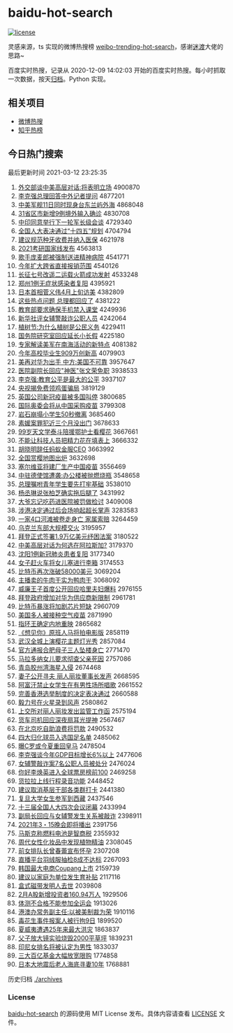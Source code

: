 # baidu-hot-search

[![license](https://img.shields.io/github/license/Arrackisarookie/baidu-hot-search)](https://github.com/Arrackisarookie/baidu-hot-search/blob/master/LICENSE)

灵感来源，ts 实现的微博热搜榜 [weibo-trending-hot-search](https://github.com/justjavac/weibo-trending-hot-search)，感谢[迷渡](https://github.com/justjavac)大佬的思路~

百度实时热搜，记录从 2020-12-09 14:02:03 开始的百度实时热搜。每小时抓取一次数据，按天[归档](./archives)。Python 实现。

## 相关项目
+ [微博热搜](https://github.com/Arrackisarookie/weibo-hot-search)
+ [知乎热榜](https://github.com/Arrackisarookie/zhihu-top-search)

## 今日热门搜索

<!-- Rank Begin -->

最后更新时间 2021-03-12 23:25:35

1. [外交部谈中美高层对话:将表明立场](http://www.baidu.com/baidu?cl=3&tn=SE_baiduhomet8_jmjb7mjw&rsv_dl=fyb_top&fr=top1000&wd=%CD%E2%BD%BB%B2%BF%CC%B8%D6%D0%C3%C0%B8%DF%B2%E3%B6%D4%BB%B0%3A%BD%AB%B1%ED%C3%F7%C1%A2%B3%A1) 4900870
1. [李克强总理回答中外记者提问](http://www.baidu.com/baidu?cl=3&tn=SE_baiduhomet8_jmjb7mjw&rsv_dl=fyb_top&fr=top1000&wd=%C0%EE%BF%CB%C7%BF%D7%DC%C0%ED%BB%D8%B4%F0%D6%D0%CD%E2%BC%C7%D5%DF%CC%E1%CE%CA) 4877201
1. [中美军舰11日同时现身台东兰屿外海](http://www.baidu.com/baidu?cl=3&tn=SE_baiduhomet8_jmjb7mjw&rsv_dl=fyb_top&fr=top1000&wd=%D6%D0%C3%C0%BE%FC%BD%A211%C8%D5%CD%AC%CA%B1%CF%D6%C9%ED%CC%A8%B6%AB%C0%BC%D3%EC%CD%E2%BA%A3) 4868048
1. [31省区市新增9例境外输入确诊](http://www.baidu.com/baidu?cl=3&tn=SE_baiduhomet8_jmjb7mjw&rsv_dl=fyb_top&fr=top1000&wd=31%CA%A1%C7%F8%CA%D0%D0%C2%D4%F69%C0%FD%BE%B3%CD%E2%CA%E4%C8%EB%C8%B7%D5%EF) 4830708
1. [中印同意举行下一轮军长级会谈](http://www.baidu.com/baidu?cl=3&tn=SE_baiduhomet8_jmjb7mjw&rsv_dl=fyb_top&fr=top1000&wd=%D6%D0%D3%A1%CD%AC%D2%E2%BE%D9%D0%D0%CF%C2%D2%BB%C2%D6%BE%FC%B3%A4%BC%B6%BB%E1%CC%B8) 4729340
1. [全国人大表决通过“十四五”规划](http://www.baidu.com/baidu?cl=3&tn=SE_baiduhomet8_jmjb7mjw&rsv_dl=fyb_top&fr=top1000&wd=%C8%AB%B9%FA%C8%CB%B4%F3%B1%ED%BE%F6%CD%A8%B9%FD%A1%B0%CA%AE%CB%C4%CE%E5%A1%B1%B9%E6%BB%AE) 4704794
1. [建议规范种牙收费并纳入医保](http://www.baidu.com/baidu?cl=3&tn=SE_baiduhomet8_jmjb7mjw&rsv_dl=fyb_top&fr=top1000&wd=%BD%A8%D2%E9%B9%E6%B7%B6%D6%D6%D1%C0%CA%D5%B7%D1%B2%A2%C4%C9%C8%EB%D2%BD%B1%A3) 4621978
1. [2021考研国家线发布](http://www.baidu.com/baidu?cl=3&tn=SE_baiduhomet8_jmjb7mjw&rsv_dl=fyb_top&fr=top1000&wd=2021%BF%BC%D1%D0%B9%FA%BC%D2%CF%DF%B7%A2%B2%BC) 4563813
1. [歌手庞麦郎被强制送进精神病院](http://www.baidu.com/baidu?cl=3&tn=SE_baiduhomet8_jmjb7mjw&rsv_dl=fyb_top&fr=top1000&wd=%B8%E8%CA%D6%C5%D3%C2%F3%C0%C9%B1%BB%C7%BF%D6%C6%CB%CD%BD%F8%BE%AB%C9%F1%B2%A1%D4%BA) 4541771
1. [今年扩大跨省直接报销范围](http://www.baidu.com/baidu?cl=3&tn=SE_baiduhomet8_jmjb7mjw&rsv_dl=fyb_top&fr=top1000&wd=%BD%F1%C4%EA%C0%A9%B4%F3%BF%E7%CA%A1%D6%B1%BD%D3%B1%A8%CF%FA%B7%B6%CE%A7) 4540126
1. [长征七号改遥二运载火箭成功发射](http://www.baidu.com/baidu?cl=3&tn=SE_baiduhomet8_jmjb7mjw&rsv_dl=fyb_top&fr=top1000&wd=%B3%A4%D5%F7%C6%DF%BA%C5%B8%C4%D2%A3%B6%FE%D4%CB%D4%D8%BB%F0%BC%FD%B3%C9%B9%A6%B7%A2%C9%E4) 4533248
1. [郑州1例无症状感染者复阳](http://www.baidu.com/baidu?cl=3&tn=SE_baiduhomet8_jmjb7mjw&rsv_dl=fyb_top&fr=top1000&wd=%D6%A3%D6%DD1%C0%FD%CE%DE%D6%A2%D7%B4%B8%D0%C8%BE%D5%DF%B8%B4%D1%F4) 4395921
1. [日本首相菅义伟4月上旬访美](http://www.baidu.com/baidu?cl=3&tn=SE_baiduhomet8_jmjb7mjw&rsv_dl=fyb_top&fr=top1000&wd=%C8%D5%B1%BE%CA%D7%CF%E0%DD%D1%D2%E5%CE%B04%D4%C2%C9%CF%D1%AE%B7%C3%C3%C0) 4382809
1. [这些热点问题 总理都回应了](http://www.baidu.com/baidu?cl=3&tn=SE_baiduhomet8_jmjb7mjw&rsv_dl=fyb_top&fr=top1000&wd=%D5%E2%D0%A9%C8%C8%B5%E3%CE%CA%CC%E2%20%D7%DC%C0%ED%B6%BC%BB%D8%D3%A6%C1%CB) 4381222
1. [教育部要求确保手机禁入课堂](http://www.baidu.com/baidu?cl=3&tn=SE_baiduhomet8_jmjb7mjw&rsv_dl=fyb_top&fr=top1000&wd=%BD%CC%D3%FD%B2%BF%D2%AA%C7%F3%C8%B7%B1%A3%CA%D6%BB%FA%BD%FB%C8%EB%BF%CE%CC%C3) 4249936
1. [新华社评女辅警敲诈公职人员](http://www.baidu.com/baidu?cl=3&tn=SE_baiduhomet8_jmjb7mjw&rsv_dl=fyb_top&fr=top1000&wd=%D0%C2%BB%AA%C9%E7%C6%C0%C5%AE%B8%A8%BE%AF%C7%C3%D5%A9%B9%AB%D6%B0%C8%CB%D4%B1) 4242064
1. [植树节:为什么植树是公民义务](http://www.baidu.com/baidu?cl=3&tn=SE_baiduhomet8_jmjb7mjw&rsv_dl=fyb_top&fr=top1000&wd=%D6%B2%CA%F7%BD%DA%3A%CE%AA%CA%B2%C3%B4%D6%B2%CA%F7%CA%C7%B9%AB%C3%F1%D2%E5%CE%F1) 4229411
1. [国务院研究室回应延长小长假](http://www.baidu.com/baidu?cl=3&tn=SE_baiduhomet8_jmjb7mjw&rsv_dl=fyb_top&fr=top1000&wd=%B9%FA%CE%F1%D4%BA%D1%D0%BE%BF%CA%D2%BB%D8%D3%A6%D1%D3%B3%A4%D0%A1%B3%A4%BC%D9) 4225180
1. [专家解读美军在南海活动的新特点](http://www.baidu.com/baidu?cl=3&tn=SE_baiduhomet8_jmjb7mjw&rsv_dl=fyb_top&fr=top1000&wd=%D7%A8%BC%D2%BD%E2%B6%C1%C3%C0%BE%FC%D4%DA%C4%CF%BA%A3%BB%EE%B6%AF%B5%C4%D0%C2%CC%D8%B5%E3) 4081382
1. [今年高校毕业生909万创新高](http://www.baidu.com/baidu?cl=3&tn=SE_baiduhomet8_jmjb7mjw&rsv_dl=fyb_top&fr=top1000&wd=%BD%F1%C4%EA%B8%DF%D0%A3%B1%CF%D2%B5%C9%FA909%CD%F2%B4%B4%D0%C2%B8%DF) 4079903
1. [美再对华为出手 中方:美国不可靠](http://www.baidu.com/baidu?cl=3&tn=SE_baiduhomet8_jmjb7mjw&rsv_dl=fyb_top&fr=top1000&wd=%C3%C0%D4%D9%B6%D4%BB%AA%CE%AA%B3%F6%CA%D6%20%D6%D0%B7%BD%3A%C3%C0%B9%FA%B2%BB%BF%C9%BF%BF) 3957647
1. [医院副院长回应"神医"张文荣免职](http://www.baidu.com/baidu?cl=3&tn=SE_baiduhomet8_jmjb7mjw&rsv_dl=fyb_top&fr=top1000&wd=%D2%BD%D4%BA%B8%B1%D4%BA%B3%A4%BB%D8%D3%A6%22%C9%F1%D2%BD%22%D5%C5%CE%C4%C8%D9%C3%E2%D6%B0) 3938533
1. [李克强:教育公平是最大的公平](http://www.baidu.com/baidu?cl=3&tn=SE_baiduhomet8_jmjb7mjw&rsv_dl=fyb_top&fr=top1000&wd=%C0%EE%BF%CB%C7%BF%3A%BD%CC%D3%FD%B9%AB%C6%BD%CA%C7%D7%EE%B4%F3%B5%C4%B9%AB%C6%BD) 3937107
1. [央视揭免费领鸡蛋骗局](http://www.baidu.com/baidu?cl=3&tn=SE_baiduhomet8_jmjb7mjw&rsv_dl=fyb_top&fr=top1000&wd=%D1%EB%CA%D3%BD%D2%C3%E2%B7%D1%C1%EC%BC%A6%B5%B0%C6%AD%BE%D6) 3819129
1. [英国公司新冠疫苗被多国叫停](http://www.baidu.com/baidu?cl=3&tn=SE_baiduhomet8_jmjb7mjw&rsv_dl=fyb_top&fr=top1000&wd=%D3%A2%B9%FA%B9%AB%CB%BE%D0%C2%B9%DA%D2%DF%C3%E7%B1%BB%B6%E0%B9%FA%BD%D0%CD%A3) 3800685
1. [国际奥委会将从中国采购疫苗](http://www.baidu.com/baidu?cl=3&tn=SE_baiduhomet8_jmjb7mjw&rsv_dl=fyb_top&fr=top1000&wd=%B9%FA%BC%CA%B0%C2%CE%AF%BB%E1%BD%AB%B4%D3%D6%D0%B9%FA%B2%C9%B9%BA%D2%DF%C3%E7) 3799308
1. [岩石崩塌小学生50秒撤离](http://www.baidu.com/baidu?cl=3&tn=SE_baiduhomet8_jmjb7mjw&rsv_dl=fyb_top&fr=top1000&wd=%D1%D2%CA%AF%B1%C0%CB%FA%D0%A1%D1%A7%C9%FA50%C3%EB%B3%B7%C0%EB) 3685460
1. [素媛案罪犯近三个月没出门](http://www.baidu.com/baidu?cl=3&tn=SE_baiduhomet8_jmjb7mjw&rsv_dl=fyb_top&fr=top1000&wd=%CB%D8%E6%C2%B0%B8%D7%EF%B7%B8%BD%FC%C8%FD%B8%F6%D4%C2%C3%BB%B3%F6%C3%C5) 3678633
1. [99岁天文学泰斗陪援鄂护士看樱花](http://www.baidu.com/baidu?cl=3&tn=SE_baiduhomet8_jmjb7mjw&rsv_dl=fyb_top&fr=top1000&wd=99%CB%EA%CC%EC%CE%C4%D1%A7%CC%A9%B6%B7%C5%E3%D4%AE%B6%F5%BB%A4%CA%BF%BF%B4%D3%A3%BB%A8) 3667661
1. [不能让科技人员把精力花在填表上](http://www.baidu.com/baidu?cl=3&tn=SE_baiduhomet8_jmjb7mjw&rsv_dl=fyb_top&fr=top1000&wd=%B2%BB%C4%DC%C8%C3%BF%C6%BC%BC%C8%CB%D4%B1%B0%D1%BE%AB%C1%A6%BB%A8%D4%DA%CC%EE%B1%ED%C9%CF) 3666332
1. [胡晓明辞任蚂蚁金服CEO](http://www.baidu.com/baidu?cl=3&tn=SE_baiduhomet8_jmjb7mjw&rsv_dl=fyb_top&fr=top1000&wd=%BA%FA%CF%FE%C3%F7%B4%C7%C8%CE%C2%EC%D2%CF%BD%F0%B7%FECEO) 3663992
1. [全国赏樱地图出炉](http://www.baidu.com/baidu?cl=3&tn=SE_baiduhomet8_jmjb7mjw&rsv_dl=fyb_top&fr=top1000&wd=%C8%AB%B9%FA%C9%CD%D3%A3%B5%D8%CD%BC%B3%F6%C2%AF) 3632698
1. [塞尔维亚将建厂生产中国疫苗](http://www.baidu.com/baidu?cl=3&tn=SE_baiduhomet8_jmjb7mjw&rsv_dl=fyb_top&fr=top1000&wd=%C8%FB%B6%FB%CE%AC%D1%C7%BD%AB%BD%A8%B3%A7%C9%FA%B2%FA%D6%D0%B9%FA%D2%DF%C3%E7) 3556469
1. [中驻德使馆遭袭:办公楼被抛燃烧瓶](http://www.baidu.com/baidu?cl=3&tn=SE_baiduhomet8_jmjb7mjw&rsv_dl=fyb_top&fr=top1000&wd=%D6%D0%D7%A4%B5%C2%CA%B9%B9%DD%D4%E2%CF%AE%3A%B0%EC%B9%AB%C2%A5%B1%BB%C5%D7%C8%BC%C9%D5%C6%BF) 3548658
1. [总理嘱咐青年学生要先打牢基础](http://www.baidu.com/baidu?cl=3&tn=SE_baiduhomet8_jmjb7mjw&rsv_dl=fyb_top&fr=top1000&wd=%D7%DC%C0%ED%D6%F6%B8%C0%C7%E0%C4%EA%D1%A7%C9%FA%D2%AA%CF%C8%B4%F2%C0%CE%BB%F9%B4%A1) 3538010
1. [杨丞琳说张柏芝确实拖后腿了](http://www.baidu.com/baidu?cl=3&tn=SE_baiduhomet8_jmjb7mjw&rsv_dl=fyb_top&fr=top1000&wd=%D1%EE%D8%A9%C1%D5%CB%B5%D5%C5%B0%D8%D6%A5%C8%B7%CA%B5%CD%CF%BA%F3%CD%C8%C1%CB) 3431992
1. [大爷忘记吃药进医院被罚做检讨](http://www.baidu.com/baidu?cl=3&tn=SE_baiduhomet8_jmjb7mjw&rsv_dl=fyb_top&fr=top1000&wd=%B4%F3%D2%AF%CD%FC%BC%C7%B3%D4%D2%A9%BD%F8%D2%BD%D4%BA%B1%BB%B7%A3%D7%F6%BC%EC%CC%D6) 3409008
1. [涉港决定通过后会场响起超长掌声](http://www.baidu.com/baidu?cl=3&tn=SE_baiduhomet8_jmjb7mjw&rsv_dl=fyb_top&fr=top1000&wd=%C9%E6%B8%DB%BE%F6%B6%A8%CD%A8%B9%FD%BA%F3%BB%E1%B3%A1%CF%EC%C6%F0%B3%AC%B3%A4%D5%C6%C9%F9) 3283583
1. [一家4口河滩被卷走身亡 家属索赔](http://www.baidu.com/baidu?cl=3&tn=SE_baiduhomet8_jmjb7mjw&rsv_dl=fyb_top&fr=top1000&wd=%D2%BB%BC%D24%BF%DA%BA%D3%CC%B2%B1%BB%BE%ED%D7%DF%C9%ED%CD%F6%20%BC%D2%CA%F4%CB%F7%C5%E2) 3264459
1. [乌克兰东部大规模交火](http://www.baidu.com/baidu?cl=3&tn=SE_baiduhomet8_jmjb7mjw&rsv_dl=fyb_top&fr=top1000&wd=%CE%DA%BF%CB%C0%BC%B6%AB%B2%BF%B4%F3%B9%E6%C4%A3%BD%BB%BB%F0) 3195957
1. [拜登正式签署1.9万亿美元纾困法案](http://www.baidu.com/baidu?cl=3&tn=SE_baiduhomet8_jmjb7mjw&rsv_dl=fyb_top&fr=top1000&wd=%B0%DD%B5%C7%D5%FD%CA%BD%C7%A9%CA%F01.9%CD%F2%D2%DA%C3%C0%D4%AA%E7%A3%C0%A7%B7%A8%B0%B8) 3180522
1. [中美高层对话为何选在阿拉斯加?](http://www.baidu.com/baidu?cl=3&tn=SE_baiduhomet8_jmjb7mjw&rsv_dl=fyb_top&fr=top1000&wd=%D6%D0%C3%C0%B8%DF%B2%E3%B6%D4%BB%B0%CE%AA%BA%CE%D1%A1%D4%DA%B0%A2%C0%AD%CB%B9%BC%D3%3F) 3179370
1. [沈阳1例新冠肺炎患者复阳](http://www.baidu.com/baidu?cl=3&tn=SE_baiduhomet8_jmjb7mjw&rsv_dl=fyb_top&fr=top1000&wd=%C9%F2%D1%F41%C0%FD%D0%C2%B9%DA%B7%CE%D1%D7%BB%BC%D5%DF%B8%B4%D1%F4) 3177340
1. [女子赶火车将女儿塞进行李箱](http://www.baidu.com/baidu?cl=3&tn=SE_baiduhomet8_jmjb7mjw&rsv_dl=fyb_top&fr=top1000&wd=%C5%AE%D7%D3%B8%CF%BB%F0%B3%B5%BD%AB%C5%AE%B6%F9%C8%FB%BD%F8%D0%D0%C0%EE%CF%E4) 3174553
1. [比特币再次涨破58000美元](http://www.baidu.com/baidu?cl=3&tn=SE_baiduhomet8_jmjb7mjw&rsv_dl=fyb_top&fr=top1000&wd=%B1%C8%CC%D8%B1%D2%D4%D9%B4%CE%D5%C7%C6%C658000%C3%C0%D4%AA) 3069204
1. [主播卖的牛肉干实为鸭肉干](http://www.baidu.com/baidu?cl=3&tn=SE_baiduhomet8_jmjb7mjw&rsv_dl=fyb_top&fr=top1000&wd=%D6%F7%B2%A5%C2%F4%B5%C4%C5%A3%C8%E2%B8%C9%CA%B5%CE%AA%D1%BC%C8%E2%B8%C9) 3068092
1. [威廉王子首度公开回应哈里夫妇爆料](http://www.baidu.com/baidu?cl=3&tn=SE_baiduhomet8_jmjb7mjw&rsv_dl=fyb_top&fr=top1000&wd=%CD%FE%C1%AE%CD%F5%D7%D3%CA%D7%B6%C8%B9%AB%BF%AA%BB%D8%D3%A6%B9%FE%C0%EF%B7%F2%B8%BE%B1%AC%C1%CF) 2976155
1. [拜登政府增加对华为供应商新限制](http://www.baidu.com/baidu?cl=3&tn=SE_baiduhomet8_jmjb7mjw&rsv_dl=fyb_top&fr=top1000&wd=%B0%DD%B5%C7%D5%FE%B8%AE%D4%F6%BC%D3%B6%D4%BB%AA%CE%AA%B9%A9%D3%A6%C9%CC%D0%C2%CF%DE%D6%C6) 2961781
1. [比特币暴涨将加剧芯片短缺](http://www.baidu.com/baidu?cl=3&tn=SE_baiduhomet8_jmjb7mjw&rsv_dl=fyb_top&fr=top1000&wd=%B1%C8%CC%D8%B1%D2%B1%A9%D5%C7%BD%AB%BC%D3%BE%E7%D0%BE%C6%AC%B6%CC%C8%B1) 2960709
1. [美国多人被接种空气疫苗](http://www.baidu.com/baidu?cl=3&tn=SE_baiduhomet8_jmjb7mjw&rsv_dl=fyb_top&fr=top1000&wd=%C3%C0%B9%FA%B6%E0%C8%CB%B1%BB%BD%D3%D6%D6%BF%D5%C6%F8%D2%DF%C3%E7) 2871990
1. [指环王确定内地重映](http://www.baidu.com/baidu?cl=3&tn=SE_baiduhomet8_jmjb7mjw&rsv_dl=fyb_top&fr=top1000&wd=%D6%B8%BB%B7%CD%F5%C8%B7%B6%A8%C4%DA%B5%D8%D6%D8%D3%B3) 2865682
1. [《想见你》原班人马将拍电影版](http://www.baidu.com/baidu?cl=3&tn=SE_baiduhomet8_jmjb7mjw&rsv_dl=fyb_top&fr=top1000&wd=%A1%B6%CF%EB%BC%FB%C4%E3%A1%B7%D4%AD%B0%E0%C8%CB%C2%ED%BD%AB%C5%C4%B5%E7%D3%B0%B0%E6) 2858119
1. [武汉全城上演樱花主题灯光秀](http://www.baidu.com/baidu?cl=3&tn=SE_baiduhomet8_jmjb7mjw&rsv_dl=fyb_top&fr=top1000&wd=%CE%E4%BA%BA%C8%AB%B3%C7%C9%CF%D1%DD%D3%A3%BB%A8%D6%F7%CC%E2%B5%C6%B9%E2%D0%E3) 2857084
1. [官方通报合肥母子三人坠楼身亡](http://www.baidu.com/baidu?cl=3&tn=SE_baiduhomet8_jmjb7mjw&rsv_dl=fyb_top&fr=top1000&wd=%B9%D9%B7%BD%CD%A8%B1%A8%BA%CF%B7%CA%C4%B8%D7%D3%C8%FD%C8%CB%D7%B9%C2%A5%C9%ED%CD%F6) 2771470
1. [马拉多纳女儿要求彻查父亲死因](http://www.baidu.com/baidu?cl=3&tn=SE_baiduhomet8_jmjb7mjw&rsv_dl=fyb_top&fr=top1000&wd=%C2%ED%C0%AD%B6%E0%C4%C9%C5%AE%B6%F9%D2%AA%C7%F3%B3%B9%B2%E9%B8%B8%C7%D7%CB%C0%D2%F2) 2757086
1. [青岛胶州湾海星入侵](http://www.baidu.com/baidu?cl=3&tn=SE_baiduhomet8_jmjb7mjw&rsv_dl=fyb_top&fr=top1000&wd=%C7%E0%B5%BA%BD%BA%D6%DD%CD%E5%BA%A3%D0%C7%C8%EB%C7%D6) 2674468
1. [妻子公开寻夫 丽人丽妆董事长发声](http://www.baidu.com/baidu?cl=3&tn=SE_baiduhomet8_jmjb7mjw&rsv_dl=fyb_top&fr=top1000&wd=%C6%DE%D7%D3%B9%AB%BF%AA%D1%B0%B7%F2%20%C0%F6%C8%CB%C0%F6%D7%B1%B6%AD%CA%C2%B3%A4%B7%A2%C9%F9) 2668595
1. [阿富汗禁止女学生在有男性场所唱歌](http://www.baidu.com/baidu?cl=3&tn=SE_baiduhomet8_jmjb7mjw&rsv_dl=fyb_top&fr=top1000&wd=%B0%A2%B8%BB%BA%B9%BD%FB%D6%B9%C5%AE%D1%A7%C9%FA%D4%DA%D3%D0%C4%D0%D0%D4%B3%A1%CB%F9%B3%AA%B8%E8) 2661552
1. [完善香港选举制度的决定表决通过](http://www.baidu.com/baidu?cl=3&tn=SE_baiduhomet8_jmjb7mjw&rsv_dl=fyb_top&fr=top1000&wd=%CD%EA%C9%C6%CF%E3%B8%DB%D1%A1%BE%D9%D6%C6%B6%C8%B5%C4%BE%F6%B6%A8%B1%ED%BE%F6%CD%A8%B9%FD) 2660588
1. [毅力号在火星录到风声](http://www.baidu.com/baidu?cl=3&tn=SE_baiduhomet8_jmjb7mjw&rsv_dl=fyb_top&fr=top1000&wd=%D2%E3%C1%A6%BA%C5%D4%DA%BB%F0%D0%C7%C2%BC%B5%BD%B7%E7%C9%F9) 2580862
1. [上交所对丽人丽妆发出监管工作函](http://www.baidu.com/baidu?cl=3&tn=SE_baiduhomet8_jmjb7mjw&rsv_dl=fyb_top&fr=top1000&wd=%C9%CF%BD%BB%CB%F9%B6%D4%C0%F6%C8%CB%C0%F6%D7%B1%B7%A2%B3%F6%BC%E0%B9%DC%B9%A4%D7%F7%BA%AF) 2575194
1. [货车司机回应深夜扇耳光提神](http://www.baidu.com/baidu?cl=3&tn=SE_baiduhomet8_jmjb7mjw&rsv_dl=fyb_top&fr=top1000&wd=%BB%F5%B3%B5%CB%BE%BB%FA%BB%D8%D3%A6%C9%EE%D2%B9%C9%C8%B6%FA%B9%E2%CC%E1%C9%F1) 2567467
1. [在北京吃自助浪费将罚款](http://www.baidu.com/baidu?cl=3&tn=SE_baiduhomet8_jmjb7mjw&rsv_dl=fyb_top&fr=top1000&wd=%D4%DA%B1%B1%BE%A9%B3%D4%D7%D4%D6%FA%C0%CB%B7%D1%BD%AB%B7%A3%BF%EE) 2490532
1. [四大归化球员入选国足名单](http://www.baidu.com/baidu?cl=3&tn=SE_baiduhomet8_jmjb7mjw&rsv_dl=fyb_top&fr=top1000&wd=%CB%C4%B4%F3%B9%E9%BB%AF%C7%F2%D4%B1%C8%EB%D1%A1%B9%FA%D7%E3%C3%FB%B5%A5) 2485062
1. [曝C罗或今夏重回皇马](http://www.baidu.com/baidu?cl=3&tn=SE_baiduhomet8_jmjb7mjw&rsv_dl=fyb_top&fr=top1000&wd=%C6%D8C%C2%DE%BB%F2%BD%F1%CF%C4%D6%D8%BB%D8%BB%CA%C2%ED) 2478504
1. [李克强谈今年GDP目标增长6%以上](http://www.baidu.com/baidu?cl=3&tn=SE_baiduhomet8_jmjb7mjw&rsv_dl=fyb_top&fr=top1000&wd=%C0%EE%BF%CB%C7%BF%CC%B8%BD%F1%C4%EAGDP%C4%BF%B1%EA%D4%F6%B3%A46%25%D2%D4%C9%CF) 2477606
1. [女辅警敲诈案7名公职人员被处分](http://www.baidu.com/baidu?cl=3&tn=SE_baiduhomet8_jmjb7mjw&rsv_dl=fyb_top&fr=top1000&wd=%C5%AE%B8%A8%BE%AF%C7%C3%D5%A9%B0%B87%C3%FB%B9%AB%D6%B0%C8%CB%D4%B1%B1%BB%B4%A6%B7%D6) 2476024
1. [你好李焕英进入全球票房榜前100](http://www.baidu.com/baidu?cl=3&tn=SE_baiduhomet8_jmjb7mjw&rsv_dl=fyb_top&fr=top1000&wd=%C4%E3%BA%C3%C0%EE%BB%C0%D3%A2%BD%F8%C8%EB%C8%AB%C7%F2%C6%B1%B7%BF%B0%F1%C7%B0100) 2469258
1. [货拉拉上线行程录音功能](http://www.baidu.com/baidu?cl=3&tn=SE_baiduhomet8_jmjb7mjw&rsv_dl=fyb_top&fr=top1000&wd=%BB%F5%C0%AD%C0%AD%C9%CF%CF%DF%D0%D0%B3%CC%C2%BC%D2%F4%B9%A6%C4%DC) 2448452
1. [建议取消基层干部各类群打卡](http://www.baidu.com/baidu?cl=3&tn=SE_baiduhomet8_jmjb7mjw&rsv_dl=fyb_top&fr=top1000&wd=%BD%A8%D2%E9%C8%A1%CF%FB%BB%F9%B2%E3%B8%C9%B2%BF%B8%F7%C0%E0%C8%BA%B4%F2%BF%A8) 2441380
1. [复旦大学女生参军到西藏](http://www.baidu.com/baidu?cl=3&tn=SE_baiduhomet8_jmjb7mjw&rsv_dl=fyb_top&fr=top1000&wd=%B8%B4%B5%A9%B4%F3%D1%A7%C5%AE%C9%FA%B2%CE%BE%FC%B5%BD%CE%F7%B2%D8) 2437546
1. [十三届全国人大四次会议闭幕](http://www.baidu.com/baidu?cl=3&tn=SE_baiduhomet8_jmjb7mjw&rsv_dl=fyb_top&fr=top1000&wd=%CA%AE%C8%FD%BD%EC%C8%AB%B9%FA%C8%CB%B4%F3%CB%C4%B4%CE%BB%E1%D2%E9%B1%D5%C4%BB) 2433994
1. [副局长回应与女辅警发生关系被敲诈](http://www.baidu.com/baidu?cl=3&tn=SE_baiduhomet8_jmjb7mjw&rsv_dl=fyb_top&fr=top1000&wd=%B8%B1%BE%D6%B3%A4%BB%D8%D3%A6%D3%EB%C5%AE%B8%A8%BE%AF%B7%A2%C9%FA%B9%D8%CF%B5%B1%BB%C7%C3%D5%A9) 2398911
1. [2021年3・15晚会即将播出](http://www.baidu.com/baidu?cl=3&tn=SE_baiduhomet8_jmjb7mjw&rsv_dl=fyb_top&fr=top1000&wd=2021%C4%EA3%A1%A415%CD%ED%BB%E1%BC%B4%BD%AB%B2%A5%B3%F6) 2391756
1. [马斯克称燃料电池是智商税](http://www.baidu.com/baidu?cl=3&tn=SE_baiduhomet8_jmjb7mjw&rsv_dl=fyb_top&fr=top1000&wd=%C2%ED%CB%B9%BF%CB%B3%C6%C8%BC%C1%CF%B5%E7%B3%D8%CA%C7%D6%C7%C9%CC%CB%B0) 2355932
1. [周代女性化妆品中发现植物精油](http://www.baidu.com/baidu?cl=3&tn=SE_baiduhomet8_jmjb7mjw&rsv_dl=fyb_top&fr=top1000&wd=%D6%DC%B4%FA%C5%AE%D0%D4%BB%AF%D7%B1%C6%B7%D6%D0%B7%A2%CF%D6%D6%B2%CE%EF%BE%AB%D3%CD) 2308045
1. [前女排队长曾春蕾宣布怀孕](http://www.baidu.com/baidu?cl=3&tn=SE_baiduhomet8_jmjb7mjw&rsv_dl=fyb_top&fr=top1000&wd=%C7%B0%C5%AE%C5%C5%B6%D3%B3%A4%D4%F8%B4%BA%C0%D9%D0%FB%B2%BC%BB%B3%D4%D0) 2307208
1. [直播平台羽绒服抽检8成不达标](http://www.baidu.com/baidu?cl=3&tn=SE_baiduhomet8_jmjb7mjw&rsv_dl=fyb_top&fr=top1000&wd=%D6%B1%B2%A5%C6%BD%CC%A8%D3%F0%C8%DE%B7%FE%B3%E9%BC%EC8%B3%C9%B2%BB%B4%EF%B1%EA) 2267093
1. [韩国最大电商Coupang上市](http://www.baidu.com/baidu?cl=3&tn=SE_baiduhomet8_jmjb7mjw&rsv_dl=fyb_top&fr=top1000&wd=%BA%AB%B9%FA%D7%EE%B4%F3%B5%E7%C9%CCCoupang%C9%CF%CA%D0) 2159739
1. [建议以家庭为单位发生育补贴](http://www.baidu.com/baidu?cl=3&tn=SE_baiduhomet8_jmjb7mjw&rsv_dl=fyb_top&fr=top1000&wd=%BD%A8%D2%E9%D2%D4%BC%D2%CD%A5%CE%AA%B5%A5%CE%BB%B7%A2%C9%FA%D3%FD%B2%B9%CC%F9) 2117116
1. [盒式磁带发明人去世](http://www.baidu.com/baidu?cl=3&tn=SE_baiduhomet8_jmjb7mjw&rsv_dl=fyb_top&fr=top1000&wd=%BA%D0%CA%BD%B4%C5%B4%F8%B7%A2%C3%F7%C8%CB%C8%A5%CA%C0) 2039808
1. [2月A股新增投资者160.94万人](http://www.baidu.com/baidu?cl=3&tn=SE_baiduhomet8_jmjb7mjw&rsv_dl=fyb_top&fr=top1000&wd=2%D4%C2A%B9%C9%D0%C2%D4%F6%CD%B6%D7%CA%D5%DF160.94%CD%F2%C8%CB) 1929506
1. [体测不合格不能参加全运会](http://www.baidu.com/baidu?cl=3&tn=SE_baiduhomet8_jmjb7mjw&rsv_dl=fyb_top&fr=top1000&wd=%CC%E5%B2%E2%B2%BB%BA%CF%B8%F1%B2%BB%C4%DC%B2%CE%BC%D3%C8%AB%D4%CB%BB%E1) 1913026
1. [港澳办常务副主任:以被美制裁为荣](http://www.baidu.com/baidu?cl=3&tn=SE_baiduhomet8_jmjb7mjw&rsv_dl=fyb_top&fr=top1000&wd=%B8%DB%B0%C4%B0%EC%B3%A3%CE%F1%B8%B1%D6%F7%C8%CE%3A%D2%D4%B1%BB%C3%C0%D6%C6%B2%C3%CE%AA%C8%D9) 1910116
1. [毒花生事件报案人被行拘9日](http://www.baidu.com/baidu?cl=3&tn=SE_baiduhomet8_jmjb7mjw&rsv_dl=fyb_top&fr=top1000&wd=%B6%BE%BB%A8%C9%FA%CA%C2%BC%FE%B1%A8%B0%B8%C8%CB%B1%BB%D0%D0%BE%D09%C8%D5) 1899520
1. [夏威夷遭遇25年来最大洪灾](http://www.baidu.com/baidu?cl=3&tn=SE_baiduhomet8_jmjb7mjw&rsv_dl=fyb_top&fr=top1000&wd=%CF%C4%CD%FE%D2%C4%D4%E2%D3%F625%C4%EA%C0%B4%D7%EE%B4%F3%BA%E9%D4%D6) 1863837
1. [父子放大镜实验烧毁2000平草坪](http://www.baidu.com/baidu?cl=3&tn=SE_baiduhomet8_jmjb7mjw&rsv_dl=fyb_top&fr=top1000&wd=%B8%B8%D7%D3%B7%C5%B4%F3%BE%B5%CA%B5%D1%E9%C9%D5%BB%D92000%C6%BD%B2%DD%C6%BA) 1839231
1. [印尼女排名将被认定为男性](http://www.baidu.com/baidu?cl=3&tn=SE_baiduhomet8_jmjb7mjw&rsv_dl=fyb_top&fr=top1000&wd=%D3%A1%C4%E1%C5%AE%C5%C5%C3%FB%BD%AB%B1%BB%C8%CF%B6%A8%CE%AA%C4%D0%D0%D4) 1833037
1. [三大百亿基金大幅放宽限购](http://www.baidu.com/baidu?cl=3&tn=SE_baiduhomet8_jmjb7mjw&rsv_dl=fyb_top&fr=top1000&wd=%C8%FD%B4%F3%B0%D9%D2%DA%BB%F9%BD%F0%B4%F3%B7%F9%B7%C5%BF%ED%CF%DE%B9%BA) 1774858
1. [日本大地震后老人海底寻妻10年](http://www.baidu.com/baidu?cl=3&tn=SE_baiduhomet8_jmjb7mjw&rsv_dl=fyb_top&fr=top1000&wd=%C8%D5%B1%BE%B4%F3%B5%D8%D5%F0%BA%F3%C0%CF%C8%CB%BA%A3%B5%D7%D1%B0%C6%DE10%C4%EA) 1768881
<!-- Rank End -->

历史归档 [./archives](./archives)

### License

[baidu-hot-search](https://github.com/Arrackisarookie/baidu-hot-search) 的源码使用 MIT License 发布。具体内容请查看 [LICENSE](./LICENSE) 文件。
